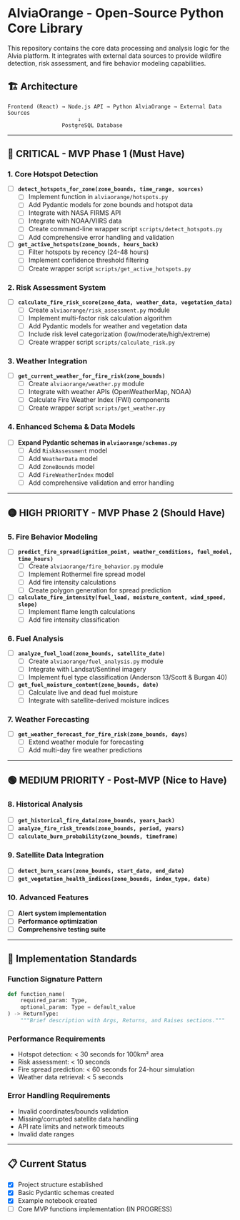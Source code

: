 # AlviaOrange - Open-Source Python Core Library

This repository contains the core data processing and analysis logic for the Alvia platform. It integrates with external data sources to provide wildfire detection, risk assessment, and fire behavior modeling capabilities.

## 🏗️ Architecture
```
Frontend (React) → Node.js API → Python AlviaOrange → External Data Sources
                      ↓
                 PostgreSQL Database
```

---

## 🔴 CRITICAL - MVP Phase 1 (Must Have)

### 1. Core Hotspot Detection
- [ ] **`detect_hotspots_for_zone(zone_bounds, time_range, sources)`**
  - [ ] Implement function in `alviaorange/hotspots.py`
  - [ ] Add Pydantic models for zone bounds and hotspot data
  - [ ] Integrate with NASA FIRMS API
  - [ ] Integrate with NOAA/VIIRS data
  - [ ] Create command-line wrapper script `scripts/detect_hotspots.py`
  - [ ] Add comprehensive error handling and validation

- [ ] **`get_active_hotspots(zone_bounds, hours_back)`**
  - [ ] Filter hotspots by recency (24-48 hours)
  - [ ] Implement confidence threshold filtering
  - [ ] Create wrapper script `scripts/get_active_hotspots.py`

### 2. Risk Assessment System
- [ ] **`calculate_fire_risk_score(zone_data, weather_data, vegetation_data)`**
  - [ ] Create `alviaorange/risk_assessment.py` module
  - [ ] Implement multi-factor risk calculation algorithm
  - [ ] Add Pydantic models for weather and vegetation data
  - [ ] Include risk level categorization (low/moderate/high/extreme)
  - [ ] Create wrapper script `scripts/calculate_risk.py`

### 3. Weather Integration
- [ ] **`get_current_weather_for_fire_risk(zone_bounds)`**
  - [ ] Create `alviaorange/weather.py` module
  - [ ] Integrate with weather APIs (OpenWeatherMap, NOAA)
  - [ ] Calculate Fire Weather Index (FWI) components
  - [ ] Create wrapper script `scripts/get_weather.py`

### 4. Enhanced Schema & Data Models
- [ ] **Expand Pydantic schemas in `alviaorange/schemas.py`**
  - [ ] Add `RiskAssessment` model
  - [ ] Add `WeatherData` model
  - [ ] Add `ZoneBounds` model
  - [ ] Add `FireWeatherIndex` model
  - [ ] Add comprehensive validation and error handling

---

## 🟡 HIGH PRIORITY - MVP Phase 2 (Should Have)

### 5. Fire Behavior Modeling
- [ ] **`predict_fire_spread(ignition_point, weather_conditions, fuel_model, time_hours)`**
  - [ ] Create `alviaorange/fire_behavior.py` module
  - [ ] Implement Rothermel fire spread model
  - [ ] Add fire intensity calculations
  - [ ] Create polygon generation for spread prediction

- [ ] **`calculate_fire_intensity(fuel_load, moisture_content, wind_speed, slope)`**
  - [ ] Implement flame length calculations
  - [ ] Add fire intensity classification

### 6. Fuel Analysis
- [ ] **`analyze_fuel_load(zone_bounds, satellite_date)`**
  - [ ] Create `alviaorange/fuel_analysis.py` module
  - [ ] Integrate with Landsat/Sentinel imagery
  - [ ] Implement fuel type classification (Anderson 13/Scott & Burgan 40)

- [ ] **`get_fuel_moisture_content(zone_bounds, date)`**
  - [ ] Calculate live and dead fuel moisture
  - [ ] Integrate with satellite-derived moisture indices

### 7. Weather Forecasting
- [ ] **`get_weather_forecast_for_fire_risk(zone_bounds, days)`**
  - [ ] Extend weather module for forecasting
  - [ ] Add multi-day fire weather predictions

---

## 🟢 MEDIUM PRIORITY - Post-MVP (Nice to Have)

### 8. Historical Analysis
- [ ] **`get_historical_fire_data(zone_bounds, years_back)`**
- [ ] **`analyze_fire_risk_trends(zone_bounds, period, years)`**
- [ ] **`calculate_burn_probability(zone_bounds, timeframe)`**

### 9. Satellite Data Integration
- [ ] **`detect_burn_scars(zone_bounds, start_date, end_date)`**
- [ ] **`get_vegetation_health_indices(zone_bounds, index_type, date)`**

### 10. Advanced Features
- [ ] **Alert system implementation**
- [ ] **Performance optimization**
- [ ] **Comprehensive testing suite**

---

## 🔧 Implementation Standards

### Function Signature Pattern
```python
def function_name(
    required_param: Type,
    optional_param: Type = default_value
) -> ReturnType:
    """Brief description with Args, Returns, and Raises sections."""
```

### Performance Requirements
- Hotspot detection: < 30 seconds for 100km² area
- Risk assessment: < 10 seconds
- Fire spread prediction: < 60 seconds for 24-hour simulation
- Weather data retrieval: < 5 seconds

### Error Handling Requirements
- Invalid coordinates/bounds validation
- Missing/corrupted satellite data handling
- API rate limits and network timeouts
- Invalid date ranges

---

## 📋 Current Status
- [x] Project structure established
- [x] Basic Pydantic schemas created
- [x] Example notebook created
- [ ] Core MVP functions implementation (IN PROGRESS) 
